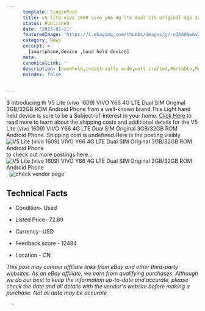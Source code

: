 ```yaml
---
      template: SinglePost
      title: v5 lite vivo 1609 vivo y66 4g lte dual sim original 3gb 32gb rom android phone
      status: Published
      date: '2023-02-11'
      featuredImage: 'https://i.ebayimg.com/thumbs/images/g/-nIAAOSwGvZjhiAM/s-l225.jpg'
      category: News
      excerpt: >-
        [smartphone,device ,hand held device]
      meta:
      canonicalLink: ''
      description: [handheld,industrially made,well crafted,Portable,Mobile,Compact,Convenient,Lightweight,Maneuverable,Man-portable,Miniature,Carriable,Hand-held,Light,Holdable,Transportable,Mobile device,Pocket-sized,On-the-go,Wireless,Cordless,Compact size,Convenient size, smartphone,device ,hand held device]
      noindex: false
      

---
```

$
      Introducing th V5 Lite (vivo 1609) VIVO Y66 4G LTE Dual SIM Original 3GB/32GB ROM Android Phone from a well-known brand.This Light hand held device is sure to be a Subject-of-interest in your home. [Click Here](https://www.ebay.com/itm/165804711874?hash=item269abb1fc2%3Ag%3A-nIAAOSwGvZjhiAM&mkevt=1&mkcid=1&mkrid=711-53200-19255-0&campid=%253CePNCampaignId%253E&customid=%253CreferenceId%253E&toolid=10049) to read more to learn about the shipping costs and additional details for the V5 Lite (vivo 1609) VIVO Y66 4G LTE Dual SIM Original 3GB/32GB ROM Android Phone. Shipping cost is undefined.Here is the posting visibly ![V5 Lite (vivo 1609) VIVO Y66 4G LTE Dual SIM Original 3GB/32GB ROM Android Phone](https://i.ebayimg.com/thumbs/images/g/-nIAAOSwGvZjhiAM/s-l225.jpg) to check out more postings here... ![V5 Lite (vivo 1609) VIVO Y66 4G LTE Dual SIM Original 3GB/32GB ROM Android Phone](https://i.ebayimg.com/images/g/-nIAAOSwGvZjhiAM/s-l960.jpg), ![check vendor page]()'

      

 ## Technical Facts 



     
      

 - Condition- Used 


      

 - Listed Price- 72.89 


      

 - Currency- USD 


      

 - Feedback score - 12484 


      

 - Location - CN 


      
      

 *_This post may contain affiliate links from eBay and other third-party websites. As an eBay affiliate, we earn from qualifying purchases. Although we do our best to keep the information up-to-date and accurate, please check the date and all details with the vendor's website before making a purchase. Not all data may be accurate._*




      -

